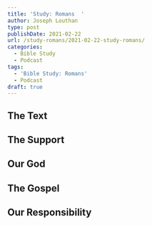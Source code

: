 ```yaml
---
title: 'Study: Romans  '
author: Joseph Louthan
type: post
publishDate: 2021-02-22
url: /study-romans/2021-02-22-study-romans/
categories:
  - Bible Study
  - Podcast
tags:
  - 'Bible Study: Romans'
  - Podcast
draft: true
---
```

## The Text

## The Support

## Our God

## The Gospel

## Our Responsibility

